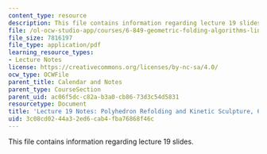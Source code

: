 ```yaml
---
content_type: resource
description: This file contains information regarding lecture 19 slides.
file: /ol-ocw-studio-app/courses/6-849-geometric-folding-algorithms-linkages-origami-polyhedra-fall-2012/3c08cd0244a32ed6cab4fba76868f46c_MIT6_849F12_L19.pdf
file_size: 7816197
file_type: application/pdf
learning_resource_types:
- Lecture Notes
license: https://creativecommons.org/licenses/by-nc-sa/4.0/
ocw_type: OCWFile
parent_title: Calendar and Notes
parent_type: CourseSection
parent_uid: ac06f5dc-c82a-b3a0-cb86-73d3c54d5831
resourcetype: Document
title: 'Lecture 19 Notes: Polyhedron Refolding and Kinetic Sculpture, 6.849 Fall 2010'
uid: 3c08cd02-44a3-2ed6-cab4-fba76868f46c
---
```

This file contains information regarding lecture 19 slides.